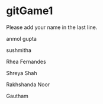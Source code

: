 # gitGame1
Please add your name in the last line. 

anmol gupta

sushmitha

Rhea Fernandes

Shreya Shah

Rakhshanda Noor

Gautham
